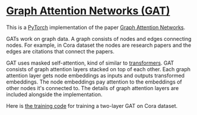 # [Graph Attention Networks (GAT)](https://nn.labml.ai/graphs/gat/index.html)

This is a [PyTorch](https://pytorch.org) implementation of the paper
[Graph Attention Networks](https://papers.labml.ai/paper/1710.10903).

GATs work on graph data.
A graph consists of nodes and edges connecting nodes.
For example, in Cora dataset the nodes are research papers and the edges are citations that
connect the papers.

GAT uses masked self-attention, kind of similar to [transformers](https://nn.labml.ai/transformers/mha.html).
GAT consists of graph attention layers stacked on top of each other.
Each graph attention layer gets node embeddings as inputs and outputs transformed embeddings.
The node embeddings pay attention to the embeddings of other nodes it's connected to.
The details of graph attention layers are included alongside the implementation.

Here is [the training code](https://nn.labml.ai/graphs/gat/experiment.html) for training
a two-layer GAT on Cora dataset.
